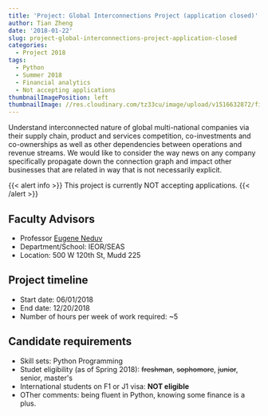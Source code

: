 ```yaml
---
title: 'Project: Global Interconnections Project (application closed)'
author: Tian Zheng
date: '2018-01-22'
slug: project-global-interconnections-project-application-closed
categories:
  - Project 2018
tags:
  - Python
  - Summer 2018
  - Financial analytics
  - Not accepting applications
thumbnailImagePosition: left
thumbnailImage: //res.cloudinary.com/tz33cu/image/upload/v1516632872/finnet_jx5b32.png
---
```

Understand interconnected nature of global multi-national companies via their supply chain, product and services competition, co-investments and co-ownerships as well as other dependencies between operations and revenue streams. We would like to consider the way news on any company specifically propagate down the connection graph and impact other businesses that are related in way that is not necessarily explicit. 

<!--more-->

{{< alert info >}}
This project is currently NOT accepting applications. 
{{< /alert >}}

## Faculty Advisors
+ Professor [Eugene Neduv](http://ieor.columbia.edu/eugene-neduv)
+ Department/School: IEOR/SEAS
+ Location: 500 W 120th St, Mudd 225

## Project timeline
+ Start date: 06/01/2018
+ End date: 12/20/2018
+ Number of hours per week of work required: ~5

## Candidate requirements
+ Skill sets: Python Programming
+ Studet eligibility  (as of Spring 2018): ~~freshman~~, ~~sophomore~~, ~~junior~~, senior, master's
+ International students on F1 or J1 visa: **NOT eligible**
+ OTher comments: being fluent in Python, knowing some finance is a plus.

